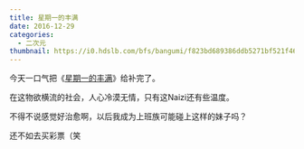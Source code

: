```yaml
---
title: 星期一的丰满
date: 2016-12-29
categories:
  - 二次元
thumbnail: https://i0.hdslb.com/bfs/bangumi/f823bd689386ddb5271bf521f466083f87a504c3.jpg@450w_600h.webp
---
```


今天一口气把《[星期一的丰满](http://bangumi.bilibili.com/anime/5597)》给补完了。

在这物欲横流的社会，人心冷漠无情，只有这Naizi还有些温度。

<!--more-->

不得不说感觉好治愈啊，以后我成为上班族可能碰上这样的妹子吗？

还不如去买彩票（笑
